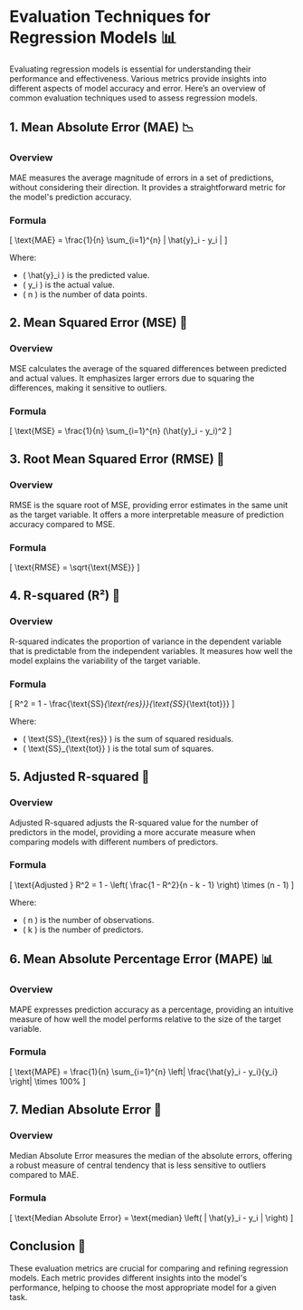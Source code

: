 # Evaluation Techniques for Regression Models 📊

Evaluating regression models is essential for understanding their performance and effectiveness. Various metrics provide insights into different aspects of model accuracy and error. Here’s an overview of common evaluation techniques used to assess regression models.

## 1. Mean Absolute Error (MAE) 📉

### Overview
MAE measures the average magnitude of errors in a set of predictions, without considering their direction. It provides a straightforward metric for the model's prediction accuracy.

### Formula
\[ \text{MAE} = \frac{1}{n} \sum_{i=1}^{n} | \hat{y}_i - y_i | \]

Where:
- \( \hat{y}_i \) is the predicted value.
- \( y_i \) is the actual value.
- \( n \) is the number of data points.

## 2. Mean Squared Error (MSE) 📏

### Overview
MSE calculates the average of the squared differences between predicted and actual values. It emphasizes larger errors due to squaring the differences, making it sensitive to outliers.

### Formula
\[ \text{MSE} = \frac{1}{n} \sum_{i=1}^{n} (\hat{y}_i - y_i)^2 \]

## 3. Root Mean Squared Error (RMSE) 🌟

### Overview
RMSE is the square root of MSE, providing error estimates in the same unit as the target variable. It offers a more interpretable measure of prediction accuracy compared to MSE.

### Formula
\[ \text{RMSE} = \sqrt{\text{MSE}} \]

## 4. R-squared (R²) 📐

### Overview
R-squared indicates the proportion of variance in the dependent variable that is predictable from the independent variables. It measures how well the model explains the variability of the target variable.

### Formula
\[ R^2 = 1 - \frac{\text{SS}_{\text{res}}}{\text{SS}_{\text{tot}}} \]

Where:
- \( \text{SS}_{\text{res}} \) is the sum of squared residuals.
- \( \text{SS}_{\text{tot}} \) is the total sum of squares.

## 5. Adjusted R-squared 📏

### Overview
Adjusted R-squared adjusts the R-squared value for the number of predictors in the model, providing a more accurate measure when comparing models with different numbers of predictors.

### Formula
\[ \text{Adjusted } R^2 = 1 - \left( \frac{1 - R^2}{n - k - 1} \right) \times (n - 1) \]

Where:
- \( n \) is the number of observations.
- \( k \) is the number of predictors.

## 6. Mean Absolute Percentage Error (MAPE) 📊

### Overview
MAPE expresses prediction accuracy as a percentage, providing an intuitive measure of how well the model performs relative to the size of the target variable.

### Formula
\[ \text{MAPE} = \frac{1}{n} \sum_{i=1}^{n} \left| \frac{\hat{y}_i - y_i}{y_i} \right| \times 100\% \]

## 7. Median Absolute Error 🧮

### Overview
Median Absolute Error measures the median of the absolute errors, offering a robust measure of central tendency that is less sensitive to outliers compared to MAE.

### Formula
\[ \text{Median Absolute Error} = \text{median} \left( | \hat{y}_i - y_i | \right) \]

## Conclusion 🎉

These evaluation metrics are crucial for comparing and refining regression models. Each metric provides different insights into the model's performance, helping to choose the most appropriate model for a given task.
